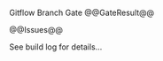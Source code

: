 <br/>
Gitflow Branch Gate @@GateResult@@

<!-- #### Branch Gate Summary: -->
<!-- | | |
|-|-:|
| Total Branches | @@TotalBranches@@ |
| Active Pull Requests | @@ActivePullRequests@@ |
| Warnings | @@TotalWarnings@@ |
| Errors | @@TotalErrors@@ | -->
<!-- | Minimum Days Stale | @@MinStaleDays@@ |
| Average Days Stale | @@AvgStaleDays@@ |
| Maximum Days Stale | @@MaxStaleDays@@ | -->

@@Issues@@

See build log for details...